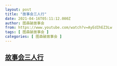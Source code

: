 ```yaml
---
layout: post
title: "故事会三人行"
date: 2021-04-16T05:11:12.000Z
author: 图森破故事会
from: https://www.youtube.com/watch?v=AyEdIhEZ3Lw
tags: [ 图森破故事会 ]
categories: [ 图森破故事会 ]
---
```

<!--1618549872000-->
[故事会三人行](https://www.youtube.com/watch?v=AyEdIhEZ3Lw)
------

<div>

</div>
